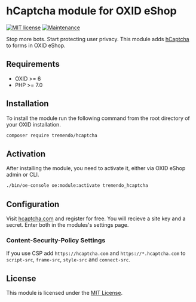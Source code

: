 # hCaptcha module for OXID eShop
[![MIT license](https://img.shields.io/badge/License-MIT-blue.svg)](https://lbesson.mit-license.org/) [![Maintenance](https://img.shields.io/badge/Maintained%3F-yes-green.svg)](https://GitHub.com/Naereen/StrapDown.js/graphs/commit-activity)


Stop more bots. Start protecting user privacy. This module adds [hCaptcha](https://www.hcaptcha.com) to forms in OXID eShop.
##  Requirements
- OXID >= 6
- PHP >= 7.0

## Installation
To install the module run the following command from the root directory of your OXID installation.
```bash
composer require tremendo/hcaptcha
```

## Activation
After installing the module, you need to activate it, either via OXID eShop admin or CLI.
```bash
./bin/oe-console oe:module:activate tremendo_hcaptcha
```
## Configuration
Visit [hcaptcha.com](https://www.hcaptcha.com) and register for free. You will recieve a site key and a secret. Enter both in the modules's settings page. 
### Content-Security-Policy Settings
If you use CSP add ```https://hcaptcha.com``` and ```https://*.hcaptcha.com``` to ```script-src```, ```frame-src```, ```style-src``` and ```connect-src```.

## License
This module is licensed under the [MIT License](./LICENSE).